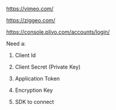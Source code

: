 https://vimeo.com/

https://ziggeo.com/

https://console.plivo.com/accounts/login/


Need a: 

1. Client Id

2. Client Secret (Private Key)

3. Application Token

4. Encryption Key

5. SDK to connect
